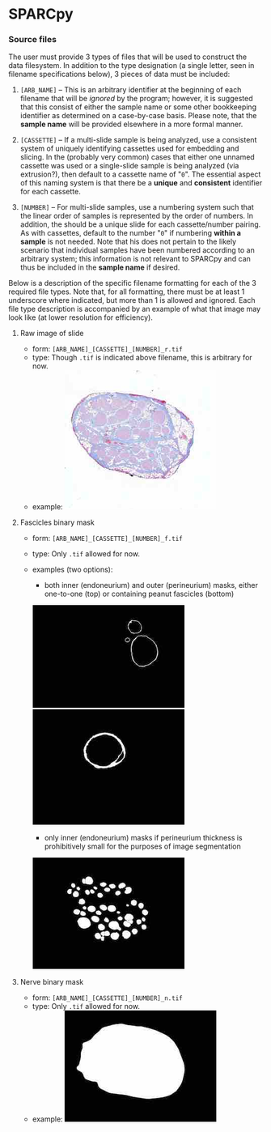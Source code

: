 # SPARCpy

### Source files
The user must provide 3 types of files that will be used to construct the data filesystem. In addition to the type
designation (a single letter, seen in filename specifications below), 3 pieces of data must be included:

1. `[ARB_NAME]` – This is an arbitrary identifier at the beginning of each filename that will be _ignored_ by the
program; however, it is suggested that this consist of either the sample name or some other bookkeeping identifier as
determined on a case-by-case basis. Please note, that the **sample name** will be provided elsewhere in a more formal
manner.

2. `[CASSETTE]` – If a multi-slide sample is being analyzed, use a consistent system of uniquely identifying cassettes
used for embedding and slicing. In the (probably very common) cases that either one unnamed cassette was used or a
single-slide sample is being analyzed (via extrusion?), then default to a cassette name of "`0`". The essential aspect
of this naming system is that there be a **unique** and **consistent** identifier for each cassette.

3. `[NUMBER]` – For multi-slide samples, use a numbering system such that the linear order of samples is represented by
the order of numbers. In addition, the should be a unique slide for each cassette/number pairing. As with cassettes, 
default to the number "`0`" if numbering **within a sample** is not needed. Note that his does not pertain to the likely
scenario that individual samples have been numbered according to an arbitrary system; this information is not relevant
to SPARCpy and can thus be included in the **sample name** if desired.

Below is a description of the specific filename formatting for each of the 3 required file types. Note that, for all
formatting, there must be at least 1 underscore where indicated, but more than 1 is allowed and ignored. Each file type
description is accompanied by an example of what that image may look like (at lower resolution for efficiency).

1. Raw image of slide
    - form: `[ARB_NAME]_[CASSETTE]_[NUMBER]_r.tif`
    - type: Though `.tif` is indicated above filename, this is arbitrary for now.
    - example:
    ![raw](examples/images/raw.jpg)
        
2. Fascicles binary mask
    - form: `[ARB_NAME]_[CASSETTE]_[NUMBER]_f.tif`
    - type: Only `.tif` allowed for now.
    - examples (two options):
        - both inner (endoneurium) and outer (perineurium) masks,
          either one-to-one (top) or containing peanut fascicles (bottom)
          
        ![one-to-one fascicles](examples/images/fascicle_normal.jpg) ![peanut fascicles](examples/images/fascicle_peanut.jpg)
          
        - only inner (endoneurium) masks if perineurium thickness is
          prohibitively small for the purposes of image segmentation
          
        ![fascicles inner only](examples/images/fascicle_inner.jpg)
          
3. Nerve binary mask
    - form: `[ARB_NAME]_[CASSETTE]_[NUMBER]_n.tif`
    - type: Only `.tif` allowed for now.
    - example:
    ![nerve](examples/images/nerve.jpg)